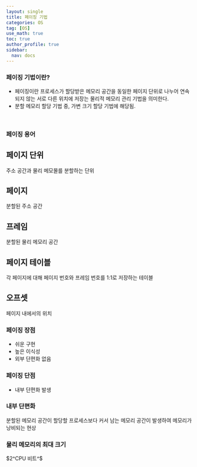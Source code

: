 ```yaml
---
layout: single
title: 페이징 기법
categories: OS
tag: [OS]
use_math: true
toc: true
author_profile: true
sidebar:
  nav: docs
---
```


### 페이징 기법이란?

- 페이징이란 프로세스가 할당받은 메모리 공간을 동일한 페이지 단위로 나누어 연속되지 않는 서로 다른 위치에 저장는 물리적 메모리 관리 기법을 의미한다.
- 분할 메모리 할당 기법 중, 가변 크기 할당 기법에 해당됨.

<br>

### 페이징 용어

## 페이지 단위

주소 공간과 물리 메모몰를 분할하는 단위

## 페이지

분할된 주소 공간

## 프레임

분할된 물리 메모리 공간

## 페이지 테이블

각 페이지에 대해 페이지 번호와 프레임 번호를 1:1로 저장하는 테이블

## 오프셋

페이지 내에서의 위치

### 페이징 장점

- 쉬운 구현
- 높은 이식성
- 외부 단편화 없음

### 페이징 단점

- 내부 단편화 발생

### 내부 단편화

분할된 메모리 공간이 할당할 프로세스보다 커서 남는 메모리 공간이 발생하여 메모리가 낭비되는 현상

### 물리 메모리의 최대 크기

$2^CPU 비트^$
